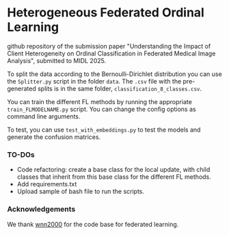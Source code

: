 # Heterogeneous Federated Ordinal Learning

github repository of the submission paper "Understanding the Impact of Client Heterogeneity on Ordinal Classification in Federated Medical Image Analysis", submitted to MIDL 2025. 

To split the data according to the Bernoulli-Dirichlet distribution you can use the ```Splitter.py``` script in the folder ```data```. The ```.csv``` file with the pre-generated splits is in the same folder, ```classification_8_classes.csv```.

You can train the different FL methods by running the appropriate ```train_FLMODELNAME.py``` script. You can change the config options as command line arguments. 

To test, you can use ```test_with_embeddings.py``` to test the models and generate the confusion matrices. 

### TO-DOs

* Code refactoring: create a base class for the local update, with child classes that inherit from this base class for the different FL methods.
* Add requirements.txt
* Upload sample of bash file to run the scripts.

### Acknowledgements

We thank [wnn2000](https://github.com/wnn2000/FedIIC) for the code base for federated learning.
